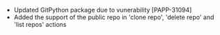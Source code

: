 * Updated GitPython package due to vunerability [PAPP-31094]
* Added the support of the public repo in 'clone repo', 'delete repo' and 'list repos' actions